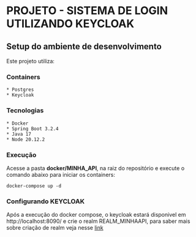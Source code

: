 # PROJETO - SISTEMA DE LOGIN UTILIZANDO KEYCLOAK
## Setup do ambiente de desenvolvimento

Este projeto utiliza:

### Containers
	* Postgres
	* Keycloak
	

### Tecnologias
	* Docker
	* Spring Boot 3.2.4
	* Java 17
 	* Node 20.12.2
	

### Execução

Acesse a pasta **docker/MINHA_API**, na raiz do repositório e execute o comando abaixo para iniciar os containers:

``` shell
docker-compose up -d
``` 

### Configurando KEYCLOAK

Após a execução do docker compose, o keycloak estará disponivel em http://localhost:8090/ e crie o realm REALM_MINHAAPI, para saber mais sobre criação de realm veja nesse [link](https://www.keycloak.org/docs/latest/server_admin/index.html#configuring-realms)
